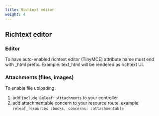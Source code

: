 ```yaml
---
title: Richtext editor
weight: 4
---
```


## Richtext editor

### Editor
To have auto-enabled richtext editor (TinyMCE) attribute name must end with _html prefix. Example: text_html will be rendered as richtext UI.

### Attachments (files, images)
To enable file uploading:

1. add `include Releaf::Attachments` to your controller
2. add attachmentable concern to your resource route, example: `releaf_resources :books, concerns: :attachmentable`
